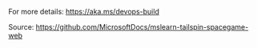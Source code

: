 For more details:
https://aka.ms/devops-build

Source: https://github.com/MicrosoftDocs/mslearn-tailspin-spacegame-web